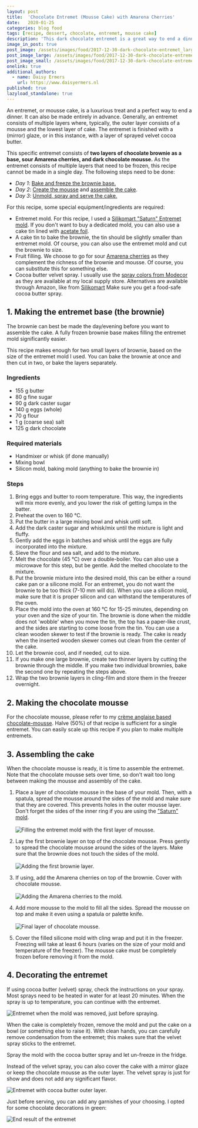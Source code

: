 ```yaml
---
layout: post
title:  'Chocolate Entremet (Mousse Cake) with Amarena Cherries'
date:   2020-01-25
categories: blog food
tags: [recipe, dessert, chocolate, entremet, mousse cake]
description: 'This dark chocolate entremet is a great way to end a dinner. Sour Amarena cherries nicely complement the richness of the chocolate.'
image_in_post: true
post_image: /assets/images/food/2017-12-30-dark-chocolate-entremet_large.png
post_image_large: /assets/images/food/2017-12-30-dark-chocolate-entremet_large.png
post_image_small: /assets/images/food/2017-12-30-dark-chocolate-entremet_thumbnail.png
onelink: true
additional_authors:
  - name: Daisy Ermers
    url: https://www.daisyermers.nl
published: true
lazyload_standalone: true
---
```


An entremet, or mousse cake, is a luxurious treat and a perfect way to end a dinner. It can also be made entirely in advance. Generally, an entremet consists of multiple layers where, typically, the outer layer consists of a mousse and the lowest layer of cake. The entremet is finished with a (mirror) glaze, or in this instance, with a layer of sprayed velvet cocoa butter.

This specific entremet consists of **two layers of chocolate brownie as a base, sour Amarena cherries, and dark chocolate mousse.** As the entremet consists of multiple layers that need to be frozen, this recipe cannot be made in a single day. The following steps need to be done:

- *Day 1*: [Bake and freeze the brownie base.](#brownie)
- *Day 2*: [Create the mousse](#chocolate-mousse) and [assemble the cake](#assemble).
- *Day 3*: [Unmold, spray and serve the cake.](#decorations)

For this recipe, some special equipment/ingredients are required:

- Entremet mold. For this recipe, I used a <a href="https://amzn.to/36vqmQx" rel="nofollow">Silikomart "Saturn" Entremet mold</a>. If you don't want to buy a dedicated mold, you can also use a cake tin lined with <a href="https://amzn.to/2GoCokc" rel="nofollow">acetate foil</a>.
- A cake tin to bake the brownie, the tin should be slightly smaller than entremet mold. Of course, you can also use the entremet mold and cut the brownie to size.
- Fruit filling. We choose to go for sour <a href="https://amzn.to/2ux5rQ5" rel="nofollow">Amarena cherries</a> as they complement the richness of the brownie and mousse. Of course, you can substitute this for something else.
- Cocoa butter velvet spray. I usually use the [spray colors from Modecor](https://www.modecor.it/en/prodotti/coloranti/colori-in-spray/23165-color-spray-250ml-rosso-af/) as they are available at my local supply store. Alternatives are available through Amazon, like from <a rel="nofollow" href="https://amzn.to/30TiyqV">Silikomart</a> Make sure you get a food-safe cocoa butter spray.

<a name="brownie"></a>
## 1. Making the entremet base (the brownie)

The brownie can best be made the day/evening before you want to assemble the cake. A fully frozen brownie base makes filling the entremet mold significantly easier.

This recipe makes enough for two small layers of brownie, based on the size of the entremet mold I used. You can bake the brownie at once and then cut in two, or bake the layers separately.

### Ingredients

- 155 g butter
- 80 g fine sugar
- 90 g dark caster sugar
- 140 g eggs (whole)
- 70 g flour
- 1 g (coarse sea) salt
- 125 g dark chocolate

### Required materials

- Handmixer or whisk (if done manually)
- Mixing bowl
- Silicon mold, baking mold (anything to bake the brownie in)

### Steps

1. Bring eggs and butter to room temperature. This way, the ingredients will mix more evenly, and you lower the risk of getting lumps in the batter.
1. Preheat the oven to 160 &deg;C.
2. Put the butter in a large mixing bowl and whisk until soft.
3. Add the dark caster sugar and whisk/mix until the mixture is light and fluffy.
4. Gently add the eggs in batches and whisk until the eggs are fully incorporated into the mixture.
5. Sieve the flour and sea salt, and add to the mixture.  
6. Melt the chocolate (45 &deg;C) over a double-boiler. You can also use a microwave for this step, but be gentle. Add the melted chocolate to the mixture.
7. Put the brownie mixture into the desired mold, this can be either a round cake pan or a silicone mold. For an entremet, you do not want the brownie to be too thick (7-10 mm will do). When you use a silicon mold, make sure that it is proper silicon and can withstand the temperatures of the oven.
8. Place the mold into the oven at 160 &deg;C for 15-25 minutes, depending on your oven and the size of your tin. The brownie is done when the middle does not 'wobble' when you move the tin, the top has a paper-like crust, and the sides are starting to come loose from the tin. You can use a clean wooden skewer to test if the brownie is ready. The cake is ready when the inserted wooden skewer comes out clean from the center of the cake.
9. Let the brownie cool, and if needed, cut to size.
10. If you make one large brownie, create two thinner layers by cutting the brownie through the middle. If you make two individual brownies, bake the second one by repeating the steps above.
11. Wrap the two brownie layers in cling-film and store them in the freezer overnight.

<a name="chocolate-mousse"></a>
## 2. Making the chocolate mousse

For the chocolate mousse, please refer to my [crème anglaise based chocolate-mousse](/blog/food/perfect-chocolate-mousse-my-go-to-recipe/). Halve (50%) of that recipe is sufficient for a single entremet. You can easily scale up this recipe if you plan to make multiple entremets.

<a name="assemble"></a>
## 3. Assembling the cake

When the chocolate mousse is ready, it is time to assemble the entremet. Note that the chocolate mousse sets over time, so don't wait too long between making the mousse and assembly of the cake.

1. Place a layer of chocolate mousse in the base of your mold. Then, with a spatula, spread the mousse around the sides of the mold and make sure that they are covered. This prevents holes in the outer mousse layer. Don't forget the sides of the inner ring if you are using the  [ "Saturn" mold](https://amzn.to/36vqmQx).
<br><br><img class="lazyload" alt="Filling the entremet mold with the first layer of mousse." src="/assets/images/recipes/entremet-mold-filling.jpg">
2. Lay the first brownie layer on top of the chocolate mousse. Press gently to spread the chocolate mousse around the sides of the layers. Make sure that the brownie does not touch the sides of the mold.
<br><br><img class="lazyload" alt="Adding the first brownie layer." src="/assets/images/recipes/entremet-brownie.jpg">

3. If using, add the Amarena cherries on top of the brownie. Cover with chocolate mousse.
<br><br><img class="lazyload" alt="Adding the Amarena cherries to the mold." src="/assets/images/recipes/entremet-cherries.jpg">

4. Add more mousse to the mold to fill all the sides. Spread the mousse on top and make it even using a spatula or palette knife.
<br><br><img class="lazyload" alt="Final layer of chocolate mousse." src="/assets/images/recipes/entremet-chocolate-mousse.jpg">

5. Cover the filled silicone mold with cling wrap and put it in the freezer. Freezing will take at least 6 hours (varies on the size of your mold and temperature of the freezer). The mousse cake must be completely frozen before removing it from the mold.

<a name="decorations"></a>
## 4. Decorating the entremet

If using cocoa butter (velvet) spray, check the instructions on your spray. Most sprays need to be heated in water for at least 20 minutes. When the spray is up to temperature, you can continue with the entremet.

<img class="lazyload" alt="Entremet when the mold was removed, just before spraying." src="/assets/images/recipes/chocolate-entremet-mousse.png">

When the cake is completely frozen, remove the mold and put the cake on a bowl (or something else to raise it). With clean hands, you can carefully remove condensation from the entremet; this makes sure that the velvet spray sticks to the entremet.

Spray the mold with the cocoa butter spray and let un-freeze in the fridge.

Instead of the velvet spray, you can also cover the cake with a mirror glaze or keep the chocolate mousse as the outer layer. The velvet spray is just for show and does not add any significant flavor.

<img class="lazyload" alt="Entremet with cocoa butter outer layer." src="/assets/images/recipes/entremet-spray.png">

Just before serving, you can add any garnishes of your choosing. I opted for some chocolate decorations in green:

<img class="lazyload" alt="End result of the entremet" src="/assets/images/recipes/entremet-end-result.png">
